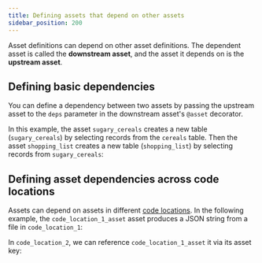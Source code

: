 ```yaml
---
title: Defining assets that depend on other assets
sidebar_position: 200
---
```


Asset definitions can depend on other asset definitions. The dependent asset is called the **downstream asset**, and the asset it depends on is the **upstream asset**.

## Defining basic dependencies

You can define a dependency between two assets by passing the upstream asset to the `deps` parameter in the downstream asset's `@asset` decorator.

In this example, the asset `sugary_cereals` creates a new table (`sugary_cereals`) by selecting records from the `cereals` table. Then the asset `shopping_list` creates a new table (`shopping_list`) by selecting records from `sugary_cereals`:

<CodeExample path="docs_beta_snippets/docs_beta_snippets/guides/data-modeling/asset-dependencies/asset-dependencies.py" language="python" lineStart="6" lineEnd="20"/>

## Defining asset dependencies across code locations

Assets can depend on assets in different [code locations](/guides/deploy/code-locations/). In the following example, the `code_location_1_asset` asset produces a JSON string from a file in `code_location_1`:

<CodeExample path="docs_beta_snippets/docs_beta_snippets/guides/data-modeling/asset-dependencies/asset-dependencies.py" language="python" lineStart="21" lineEnd="34"/>

In `code_location_2`, we can reference `code_location_1_asset` it via its asset key:

<CodeExample path="docs_beta_snippets/docs_beta_snippets/guides/data-modeling/asset-dependencies/asset-dependencies.py" language="python" lineStart="34" lineEnd="46"/>

